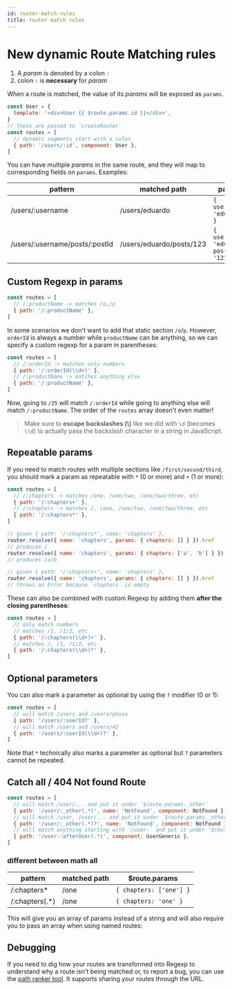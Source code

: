 ```yaml
---
id: router-match-rules
title: router match rules
---
```


# New dynamic Route Matching rules

1. A _param_ is denoted by a colon `:`  
1. colon `:` is **necessary** for _param_

When a route is matched, the value of its _params_ will be exposed as `params`. 

```js
const User = {
  template: '<div>User {{ $route.params.id }}</div>',
}
// these are passed to `createRouter`
const routes = [
  // dynamic segments start with a colon
  { path: '/users/:id', component: User },
]
```

You can have multiple _params_ in the same route, and they will map to corresponding fields on `params`. Examples:

| pattern                        | matched path             | params                                   |
| ------------------------------ | ------------------------ | ---------------------------------------- |
| /users/:username               | /users/eduardo           | `{ username: 'eduardo' }`                |
| /users/:username/posts/:postId | /users/eduardo/posts/123 | `{ username: 'eduardo', postId: '123' }` |

## Custom Regexp in params

```javascript
const routes = [
  // /:productName -> matches /o,/p
  { path: '/:productName' },
]
```

In some scenarios we don't want to add that static section `/o`/`p`. However, `orderId` is always a number while `productName` can be anything, so we can specify a custom regexp for a param in parentheses:

```js
const routes = [
  // /:orderId -> matches only numbers
  { path: '/:orderId(\\d+)' },
  // /:productName -> matches anything else
  { path: '/:productName' },
]
```

Now, going to `/25` will match `/:orderId` while going to anything else will match `/:productName`. The order of the `routes` array doesn't even matter!

> Make sure to **escape backslashes (\\)** like we did with `\d` (becomes `\\d`) to actually pass the backslash character in a string in JavaScript.

## Repeatable params

If you need to match routes with multiple sections like `/first/second/third`, you should mark a param as repeatable with `*` (0 or more) and `+` (1 or more):

```js
const routes = [
  // /:chapters -> matches /one, /one/two, /one/two/three, etc
  { path: '/:chapters+' },
  // /:chapters -> matches /, /one, /one/two, /one/two/three, etc
  { path: '/:chapters*' },
]
```

```js
// given { path: '/:chapters*', name: 'chapters' },
router.resolve({ name: 'chapters', params: { chapters: [] } }).href
// produces /
router.resolve({ name: 'chapters', params: { chapters: ['a', 'b'] } }).href
// produces /a/b

// given { path: '/:chapters+', name: 'chapters' },
router.resolve({ name: 'chapters', params: { chapters: [] } }).href
// throws an Error because `chapters` is empty
```

These can also be combined with custom Regexp by adding them **after the closing parentheses**:

```js
const routes = [
  // only match numbers
  // matches /1, /1/2, etc
  { path: '/:chapters(\\d+)+' },
  // matches /, /1, /1/2, etc
  { path: '/:chapters(\\d+)*' },
]
```

## Optional parameters

You can also mark a parameter as optional by using the `?` modifier (0 or 1):

```js
const routes = [
  // will match /users and /users/posva
  { path: '/users/:userId?' },
  // will match /users and /users/42
  { path: '/users/:userId(\\d+)?' },
]
```

Note that `*` technically also marks a parameter as optional but `?` parameters cannot be repeated.

## Catch all / 404 Not found Route

```js
const routes = [
  // will match /user/... and put it under `$route.params._other`
  { path: '/user/:_other(.*)', name: 'NotFound', component: NotFound },
  // will match /user, /user/... and put it under `$route.params._other`
  { path: '/user/:_other(.*)?', name: 'NotFound', component: NotFound },
  // will match anything starting with `/user-` and put it under `$route.params.afterUser`
  { path: '/user-:afterUser(.*)', component: UserGeneric },
]
```

### different between math all
| pattern                        | matched path             | \$route.params                           |
| ------------------------------ | ------------------------ | ---------------------------------------- |
| /:chapters*                    | /one                     | `{ chapters: ['one'] }`                  |
| /:chapters(.*)                 | /one                     | `{ chapters: 'one' }`                   |

This will give you an array of params instead of a string and will also require you to pass an array when using named routes:

## Debugging

If you need to dig how your routes are transformed into Regexp to understand why a route isn't being matched or, to report a bug, you can use the [path ranker tool](https://paths.esm.dev/?p=AAMeJSyAwR4UbFDAFxAcAGAIJXMAAA..#). It supports sharing your routes through the URL.
